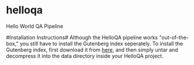 helloqa
=======

Hello World QA Pipeline

#Installation Instructions#
Although the HelloQA pipeline works "out-of-the-box," you still have to install the Gutenberg index seperately. To install the Gutenberg index, first download it from [here](https://github.com/downloads/oaqa/helloqa/guten.tar.gz "guten.tar.gz"), and then simply untar and decompress it into the data directory inside your HelloQA project.
